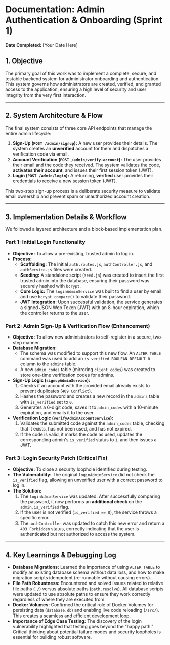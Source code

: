 # Documentation: Admin Authentication & Onboarding (Sprint 1)

**Date Completed:** [Your Date Here]

## 1. Objective

The primary goal of this work was to implement a complete, secure, and testable backend system for administrator onboarding and authentication. This system governs how administrators are created, verified, and granted access to the application, ensuring a high level of security and user integrity from the very first interaction.

---

## 2. System Architecture & Flow

The final system consists of three core API endpoints that manage the entire admin lifecycle:

1.  **Sign-Up (`POST /admin/signup`):** A new user provides their details. The system creates an **unverified** account for them and dispatches a verification code via email.
2.  **Account Verification (`POST /admin/verify-account`):** The user provides their email and the code they received. The system validates the code, **activates their account**, and issues their first session token (JWT).
3.  **Login (`POST /admin/login`):** A returning, **verified** user provides their credentials to receive a new session token (JWT).

This two-step sign-up process is a deliberate security measure to validate email ownership and prevent spam or unauthorized account creation.

---

## 3. Implementation Details & Workflow

We followed a layered architecture and a block-based implementation plan.

### Part 1: Initial Login Functionality

*   **Objective:** To allow a pre-existing, trusted admin to log in.
*   **Process:**
    *   **Scaffolding:** The initial `auth.routes.js`, `authController.js`, and `authService.js` files were created.
    *   **Seeding:** A standalone script (`seed.js`) was created to insert the first trusted admin into the database, ensuring their password was securely hashed with `bcrypt`.
    *   **Core Logic:** The `loginAdminService` was built to find a user by email and use `bcrypt.compare()` to validate their password.
    *   **JWT Integration:** Upon successful validation, the service generates a signed JSON Web Token (JWT) with an 8-hour expiration, which the controller returns to the user.

### Part 2: Admin Sign-Up & Verification Flow (Enhancement)

*   **Objective:** To allow new administrators to self-register in a secure, two-step manner.
*   **Database Migration:**
    *   The schema was modified to support this new flow. An `ALTER TABLE` command was used to add an `is_verified BOOLEAN DEFAULT 0` column to the `admins` table.
    *   A new `admin_codes` table (mirroring `client_codes`) was created to store one-time verification codes for admins.
*   **Sign-Up Logic (`signupAdminService`):**
    1.  Checks if an account with the provided email already exists to prevent duplicates (`409 Conflict`).
    2.  Hashes the password and creates a new record in the `admins` table with `is_verified` set to `0`.
    3.  Generates a 6-digit code, saves it to `admin_codes` with a 10-minute expiration, and emails it to the user.
*   **Verification Logic (`verifyAdminAccountService`):**
    1.  Validates the submitted code against the `admin_codes` table, checking that it exists, has not been used, and has not expired.
    2.  If the code is valid, it marks the code as used, updates the corresponding admin's `is_verified` status to `1`, and then issues a JWT.

### Part 3: Login Security Patch (Critical Fix)

*   **Objective:** To close a security loophole identified during testing.
*   **The Vulnerability:** The original `loginAdminService` did not check the `is_verified` flag, allowing an unverified user with a correct password to log in.
*   **The Solution:**
    1.  The `loginAdminService` was updated. After successfully comparing the password, it now performs an **additional check** on the `admin.is_verified` flag.
    2.  If the user is not verified (`is_verified == 0`), the service throws a specific error.
    3.  The `authController` was updated to catch this new error and return a `403 Forbidden` status, correctly indicating that the user is authenticated but not authorized to access the system.

---

## 4. Key Learnings & Debugging Log

*   **Database Migrations:** Learned the importance of using `ALTER TABLE` to modify an existing database schema without data loss, and how to make migration scripts idempotent (re-runnable without causing errors).
*   **File Path Robustness:** Encountered and solved issues related to relative file paths (`./`) versus absolute paths (`path.resolve`). All database scripts were updated to use absolute paths to ensure they work correctly regardless of where they are executed from.
*   **Docker Volumes:** Confirmed the critical role of Docker Volumes for persisting data (`database.db`) and enabling live code reloading (`/src/`). This creates a seamless and efficient development loop.
*   **Importance of Edge Case Testing:** The discovery of the login vulnerability highlighted that testing goes beyond the "happy path." Critical thinking about potential failure modes and security loopholes is essential for building robust software.